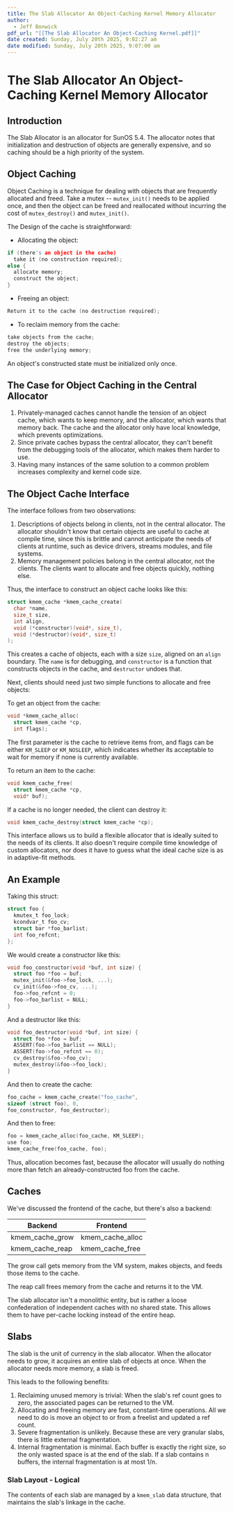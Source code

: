 ```yaml
---
title: The Slab Allocator An Object-Caching Kernel Memory Allocator
author:
  - Jeff Bonwick
pdf_url: "[[The Slab Allocator An Object-Caching Kernel.pdf]]"
date created: Sunday, July 20th 2025, 9:02:27 am
date modified: Sunday, July 20th 2025, 9:07:00 am
---
```


# The Slab Allocator An Object-Caching Kernel Memory Allocator

## Introduction

The Slab Allocator is an allocator for SunOS 5.4. The allocator notes
that initialization and destruction of objects are generally expensive,
and so caching should be a high priority of the system.

## Object Caching

Object Caching is a technique for dealing with objects that are
frequently allocated and freed. Take a mutex -- `mutex_init()` needs to
be applied once, and then the object can be freed and reallocated
without incurring the cost of `mutex_destroy()` and `mutex_init()`.

The Design of the cache is straightforward:

- Allocating the object:

```c 
if (there's an object in the cache)
  take it (no construction required);
else {
  allocate memory;
  construct the object;
}
```

- Freeing an object:

```c 
Return it to the cache (no destruction required);
```

- To reclaim memory from the cache:

```c 
take objects from the cache;
destroy the objects;
free the underlying memory;
```

An object's constructed state must be initialized only once.

## The Case for Object Caching in the Central Allocator

1. Privately-managed caches cannot handle the tension of an object
   cache, which wants to keep memory, and the allocator, which wants
   that memory back. The cache and the allocator only have local
   knowledge, which prevents optimizations.
2. Since private caches bypass the central allocator, they can't benefit
   from the debugging tools of the allocator, which makes them harder to
   use.
3. Having many instances of the same solution to a common problem
   increases complexity and kernel code size.

## The Object Cache Interface

The interface follows from two observations:

1. Descriptions of objects belong in clients, not in the central
   allocator. The allocator shouldn't know that certain objects are
   useful to cache at compile time, since this is brittle and cannot
   anticipate the needs of clients at runtime, such as device drivers,
   streams modules, and file systems.
2. Memory management policies belong in the central allocator, not the
   clients. The clients want to allocate and free objects quickly,
   nothing else.

Thus, the interface to construct an object cache looks like this:

```c 
struct kmem_cache *kmem_cache_create(
  char *name,
  size_t size,
  int align,
  void (*constructor)(void*, size_t),
  void (*destructor)(void*, size_t)
);
```

This creates a cache of objects, each with a size `size`, aligned on an
`align` boundary. The `name` is for debugging, and `constructor` is a
function that constructs objects in the cache, and `destructor` undoes
that.

Next, clients should need just two simple functions to allocate and free
objects:

To get an object from the cache:

```c 
void *kmem_cache_alloc(
  struct kmem_cache *cp,
  int flags);
```

The first parameter is the cache to retrieve items from, and flags can
be either `KM_SLEEP` or `KM_NOSLEEP`, which indicates whether its
acceptable to wait for memory if none is currently available.

To return an item to the cache:

```c 
void kmem_cache_free(
  struct kmem_cache *cp,
  void* buf);
```

If a cache is no longer needed, the client can destroy it:

```c 
void kmem_cache_destroy(struct kmem_cache *cp);
```

This interface allows us to build a flexible allocator that is ideally
suited to the needs of its clients. It also doesn't require compile time
knowledge of custom allocators, nor does it have to guess what the ideal
cache size is as in adaptive-fit methods.

## An Example

Taking this struct:

```c 
struct foo {
  kmutex_t foo_lock;
  kcondvar_t foo_cv;
  struct bar *foo_barlist;
  int foo_refcnt;
};
```

We would create a constructor like this:

```c 
void foo_constructor(void *buf, int size) {
  struct foo *foo = buf;
  mutex_init(&foo->foo_lock, ...);
  cv_init(&foo->foo_cv, ...);
  foo->foo_refcnt = 0;
  foo->foo_barlist = NULL;
}
```

And a destructor like this:

```c 
void foo_destructor(void *buf, int size) {
  struct foo *foo = buf;
  ASSERT(foo->foo_barlist == NULL);
  ASSERT(foo->foo_refcnt == 0);
  cv_destroy(&foo->foo_cv);
  mutex_destroy(&foo->foo_lock);
}
```

And then to create the cache:

```c 
foo_cache = kmem_cache_create("foo_cache",
sizeof (struct foo), 0,
foo_constructor, foo_destructor);
```

And then to free:

```c 
foo = kmem_cache_alloc(foo_cache, KM_SLEEP);
use foo;
kmem_cache_free(foo_cache, foo);
```

Thus, allocation becomes fast, because the allocator will usually do
nothing more than fetch an already-constructed foo from the cache.

## Caches

We've discussed the frontend of the cache, but there's also a backend:

| Backend         | Frontend         |
|-----------------|------------------|
| kmem_cache_grow | kmem_cache_alloc |
| kmem_cache_reap | kmem_cache_free  |

The grow call gets memory from the VM system, makes objects, and feeds
those items to the cache.

The reap call frees memory from the cache and returns it to the VM.

The slab allocator isn't a monolithic entity, but is rather a loose
confederation of independent caches with no shared state. This allows
them to have per-cache locking instead of the entire heap.

## Slabs

The slab is the unit of currency in the slab allocator. When the
allocator needs to grow, it acquires an entire slab of objects at once.
When the allocator needs more memory, a slab is freed.

This leads to the following benefits:

1. Reclaiming unused memory is trivial: When the slab's ref count goes
   to zero, the associated pages can be returned to the VM.
2. Allocating and freeing memory are fast, constant-time operations. All
   we need to do is move an object to or from a freelist and updated a
   ref count.
3. Severe fragmentation is unlikely. Because these are very granular
   slabs, there is little external fragmentation. 
4. Internal fragmentation is minimal. Each buffer is exactly the right
   size, so the only wasted space is at the end of the slab. If a slab
   contains n buffers, the internal fragmentation is at most 1/n.

### Slab Layout - Logical

The contents of each slab are managed by a `kmem_slab` data structure,
that maintains the slab's linkage in the cache. 


